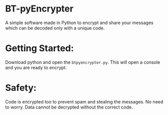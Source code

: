 # BT-pyEncrypter
A simple software made in Python to encrypt and share your messages which can be decoded only with a unique code.

# Getting Started:
Download python and open the `btpyencrypter.py`. This will open a console and you are ready to encrypt.


# Safety:

Code is encrypted too to prevent spam and stealing the messages. No need to worry.
Data cannot be decrypted without the correct code.

